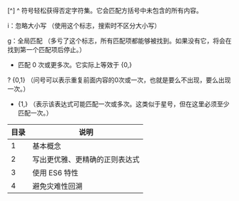 
[^] ^ 符号轻松获得否定字符集。它会匹配方括号中未包含的所有内容。

i：忽略大小写 （使用这个标志，搜索时不区分大小写）


g：全局匹配 （多亏了这个标志，所有匹配项都能够被找到。如果没有它，将会在找到第一个匹配项后停止。）


* 匹配 0 次或更多次。它实际上等效于 {0,}

? {0,1} （问号可以表示重复前面内容的0次或一次，也就是要么不出现，要么出现一次。）

+ {1,} （表示该表达式可能匹配一次或多次。这类似于星号，但在这里必须至少匹配一次。）

目录 | 说明
---|---
1 | 基本概念
2 | 写出更优雅、更精确的正则表达式
3 | 使用 ES6 特性
4 | 避免灾难性回溯